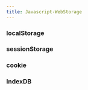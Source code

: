 ```yaml
---
title: Javascript-WebStorage
---
```


### localStorage


### sessionStorage


### cookie


### IndexDB

